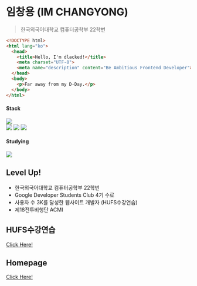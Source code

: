 # 임창용 (IM CHANGYONG)
> 한국외국어대학교 컴퓨터공학부 22학번

```html
<!DOCTYPE html>
<html lang="ko">
  <head>
    <title>Hello, I'm dlacked!</title>
    <meta charset="UTF-8">
    <meta name="description" content="Be Ambitious Frontend Developer">
  </head>
  <body>
    <p>Far away from my D-Day.</p>
  </body>
</html>
```
#### Stack
<a href="https://www.python.org/"><img src="https://img.shields.io/badge/Python-black?style=for-the-badge&logo=Python&logoColor=3776AB"><br></a>
<img src="https://img.shields.io/badge/HTML-black?style=for-the-badge&logo=HTML5&logoColor=E34F26"> <img src="https://img.shields.io/badge/CSS-black?style=for-the-badge&logo=CSS3&logoColor=1572B6"> <img src="https://img.shields.io/badge/JavaScript-black?style=for-the-badge&logo=JavaScript&logoColor=F7DF1E">
#### Studying
<a href="https://ko.reactjs.org/"><img src="https://img.shields.io/badge/React.js-black?style=for-the-badge&logo=React&logoColor=61DAFB"></a> 

## Level Up!
<ul>
  <li>한국외국어대학교 컴퓨터공학부 22학번
  <li>Google Developer Students Club 4기 수료
  <li>사용자 수 3K를 달성한 웹사이트 개발자 (HUFS수강연습)</li>
  <li>제18전투비행단 ACMI
</ul>

## HUFS수강연습
[Click Here!](https://vsugangpractice.com)

## Homepage
[Click Here!](https://dlacked.github.io)
